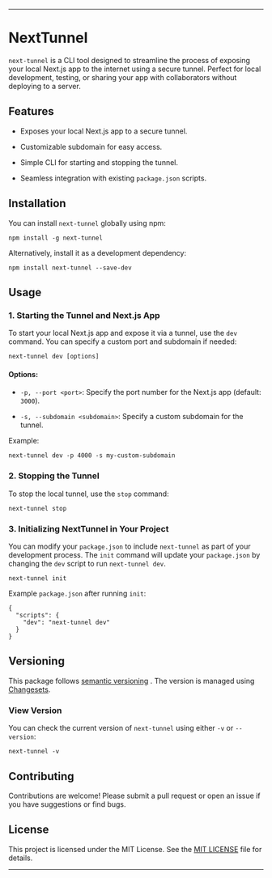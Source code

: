 
---


# NextTunnel 
`next-tunnel` is a CLI tool designed to streamline the process of exposing your local Next.js app to the internet using a secure tunnel. Perfect for local development, testing, or sharing your app with collaborators without deploying to a server.
## Features 

- Exposes your local Next.js app to a secure tunnel.

- Customizable subdomain for easy access.

- Simple CLI for starting and stopping the tunnel.
 
- Seamless integration with existing `package.json` scripts.

## Installation 
You can install `next-tunnel` globally using npm:

```Copy code
npm install -g next-tunnel
```

Alternatively, install it as a development dependency:


```Copy code
npm install next-tunnel --save-dev
```

## Usage 

### 1. Starting the Tunnel and Next.js App 
To start your local Next.js app and expose it via a tunnel, use the `dev` command. You can specify a custom port and subdomain if needed:

```Copy code
next-tunnel dev [options]
```

#### Options: 
 
- `-p, --port <port>`: Specify the port number for the Next.js app (default: `3000`).
 
- `-s, --subdomain <subdomain>`: Specify a custom subdomain for the tunnel.

Example:


```Copy code
next-tunnel dev -p 4000 -s my-custom-subdomain
```

### 2. Stopping the Tunnel 
To stop the local tunnel, use the `stop` command:

```Copy code
next-tunnel stop
```

### 3. Initializing NextTunnel in Your Project 
You can modify your `package.json` to include `next-tunnel` as part of your development process. The `init` command will update your `package.json` by changing the `dev` script to run `next-tunnel dev`.

```Copy code
next-tunnel init
```
Example `package.json` after running `init`:

```Copy code
{
  "scripts": {
    "dev": "next-tunnel dev"
  }
}
```

## Versioning 
This package follows [semantic versioning](https://semver.org/) . The version is managed using [Changesets](https://github.com/changesets/changesets).
### View Version 
You can check the current version of `next-tunnel` using either `-v` or `--version`:

```Copy code
next-tunnel -v
```

## Contributing 

Contributions are welcome! Please submit a pull request or open an issue if you have suggestions or find bugs.

## License 
This project is licensed under the MIT License. See the [MIT LICENSE](LICENSE)  file for details.

---
